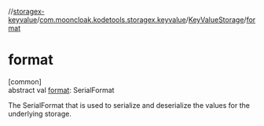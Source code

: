 //[storagex-keyvalue](../../../index.md)/[com.mooncloak.kodetools.storagex.keyvalue](../index.md)/[KeyValueStorage](index.md)/[format](format.md)

# format

[common]\
abstract val [format](format.md): SerialFormat

The SerialFormat that is used to serialize and deserialize the values for the underlying storage.

